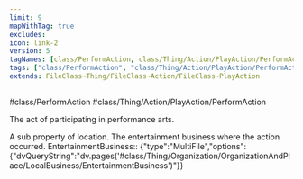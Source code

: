 ```yaml
---
limit: 9
mapWithTag: true
excludes:
icon: link-2
version: 5
tagNames: [class/PerformAction, class/Thing/Action/PlayAction/PerformAction, schema-org/PerformAction]
tags: ["class/PerformAction", "class/Thing/Action/PlayAction/PerformAction"]
extends: FileClass~Thing/FileClass~Action/FileClass~PlayAction
---
```


#class/PerformAction
#class/Thing/Action/PlayAction/PerformAction


The act of participating in performance arts.


A sub property of location. The entertainment business where the action occurred.
EntertainmentBusiness:: {"type":"MultiFile","options":{"dvQueryString":"dv.pages('#class/Thing/Organization/OrganizationAndPlace/LocalBusiness/EntertainmentBusiness')"}}
